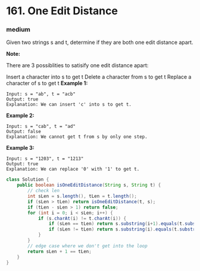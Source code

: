 # 161. One Edit Distance
### medium

Given two strings s and t, determine if they are both one edit distance apart.

__Note:__

There are 3 possiblities to satisify one edit distance apart:

Insert a character into s to get t
Delete a character from s to get t
Replace a character of s to get t
__Example 1:__
```
Input: s = "ab", t = "acb"
Output: true
Explanation: We can insert 'c' into s to get t.
```
__Example 2:__
```
Input: s = "cab", t = "ad"
Output: false
Explanation: We cannot get t from s by only one step.
```
__Example 3:__
```
Input: s = "1203", t = "1213"
Output: true
Explanation: We can replace '0' with '1' to get t.
```

```Java
class Solution {
    public boolean isOneEditDistance(String s, String t) {
        // check len
        int sLen = s.length(), tLen = t.length();
        if (sLen > tLen) return isOneEditDistance(t, s);
        if (tLen - sLen > 1) return false;
        for (int i = 0; i < sLen; i++) {
            if (s.charAt(i) != t.charAt(i)) {
                if (sLen == tLen) return s.substring(i+1).equals(t.substring(i+1));
                if (sLen != tLen) return s.substring(i).equals(t.substring(i+1));
            }
        }
        // edge case where we don't get into the loop
        return sLen + 1 == tLen;
    }
}
```